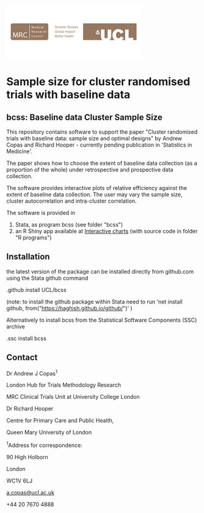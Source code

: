 ![mrcctu logo](mrcctulogoucl.png)
# Sample size for cluster randomised trials with baseline data
## bcss: Baseline data Cluster Sample Size
This repository contains software to support the paper "Cluster randomised trials with baseline data: sample size and optimal designs" by Andrew Copas and Richard Hooper  - currently pending publication in 'Statistics in Medicine'. 

The paper shows how to choose the extent of baseline data collection (as a proportion of the whole) under retrospective and prospective data collection.

The software provides interactive plots of relative efficiency against the extent of baseline data collection. The user may vary the sample size, cluster autocorrelation and intra-cluster correlation.

The software is provided in 
1. Stata, as program bcss (see folder "bcss")
2. an R Shiny app available at 
[Interactive charts](https://kmcgrath.shinyapps.io/Rprograms) (with source code in folder "R programs")

## Installation

the latest version of the package can be installed directly from github.com  using the Stata github command   

.github  install UCL/bcss

(note: to install the github package within Stata need to run
'net install github, from("https://haghish.github.io/github/")' )

Alternatively to install bcss 
from the Statistical Software Components (SSC) archive

.ssc install bcss


## Contact 

Dr Andrew J Copas<sup>1</sup>

London Hub for Trials Methodology Research

MRC Clinical Trials Unit at University College London

Dr Richard Hooper

Centre for Primary Care and Public Health,

Queen Mary University of London

<sup>1</sup>Address for correspondence:

90 High Holborn

London

WC1V 6LJ

a.copas@ucl.ac.uk

+44 20 7670 4888
